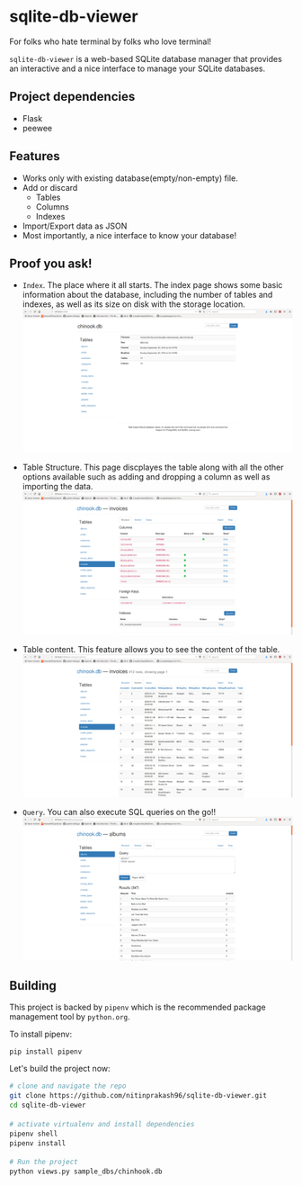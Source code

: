 # sqlite-db-viewer
For folks who hate terminal by folks who love terminal!

`sqlite-db-viewer` is a web-based SQLite database manager that provides an interactive and a nice interface to manage your SQLite databases.

## Project dependencies
- Flask
- peewee

## Features
- Works only with existing database(empty/non-empty) file.
- Add or discard
    - Tables
    - Columns
    - Indexes
- Import/Export data as JSON
- Most importantly, a nice interface to know your database!

## Proof you ask!

- `Index`. The place where it all starts. The index page shows some basic information about the database, including the number of tables and indexes, as well as its size on disk with the storage location.
![](imgs/index.png)

- Table Structure. This page discplayes the table along with all the other options available such as adding and dropping a column as well as importing the data.
![](imgs/table_structure.png)

- Table content. This feature allows you to see the content of the table.
![](imgs/table_content.png)

- `Query`. You can also execute SQL queries on the go!!
![](imgs/query.png)

## Building

This project is backed by `pipenv` which is the recommended package management tool by `python.org`.

To install pipenv:
```
pip install pipenv
```

Let's build the project now:

```bash
# clone and navigate the repo
git clone https://github.com/nitinprakash96/sqlite-db-viewer.git
cd sqlite-db-viewer

# activate virtualenv and install dependencies
pipenv shell
pipenv install

# Run the project
python views.py sample_dbs/chinhook.db
```